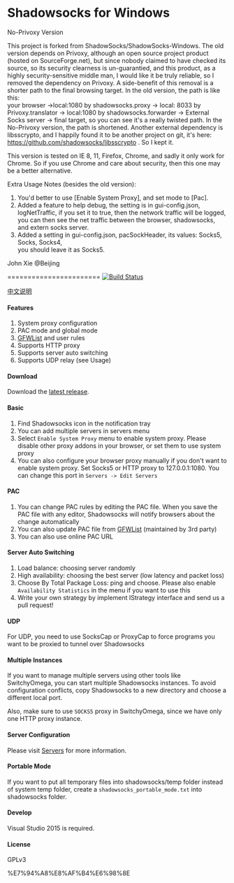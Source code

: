 Shadowsocks for Windows
=======================
No-Privoxy Version

This project is forked from ShadowSocks/ShadowSocks-Windows.
The old version depends on Privoxy, although an open source project product 
(hosted on SourceForge.net), but since nobody claimed to have checked its 
source, so its  security clearness is un-guarantied, and this product, as a 
highly security-sensitive middle man, I would like it be truly reliable, so I 
removed the dependency on Privoxy.  A side-benefit of this removal is a 
shorter path to the final browsing target. In the old version, the path is like this:  
your browser ->local:1080 by shadowsocks.proxy -> local: 8033 by 
Privoxy.translator -> local:1080 by shadowsocks.forwarder -> External Socks 
server -> final target, so you can see it's a really twisted path. In the No-Privoxy 
version, the path is shortened.
Another external dependency is libsscrypto, and I happily found it to be another 
project on git, it's here: https://github.com/shadowsocks/libsscrypto . So I kept it.

This version is tested on IE 8, 11, Firefox, Chrome, and sadly it only work for 
Chrome. So if you use Chrome and care about security, then this one may be a 
better alternative.

Extra Usage Notes (besides the old  version):
1. You'd better to use [Enable System Proxy], and set mode to [Pac].
2. Added a feature to help debug, the setting is in gui-config.json,  logNetTraffic, if you 
set it to true, then the network traffic will be logged, you can then see the net traffic 
between the browser, shadowsocks, and extern socks server.
3. Added a setting in gui-config.json, pacSockHeader, its values: Socks5, Socks, Socks4,  
you should leave it as Socks5.

John Xie @Beijing


=======================
[![Build Status]][Appveyor]

[中文说明]

#### Features

1. System proxy configuration
2. PAC mode and global mode
3. [GFWList] and user rules
4. Supports HTTP proxy
5. Supports server auto switching
6. Supports UDP relay (see Usage)

#### Download

Download the [latest release].

#### Basic

1. Find Shadowsocks icon in the notification tray
2. You can add multiple servers in servers menu
3. Select `Enable System Proxy` menu to enable system proxy. Please disable other
proxy addons in your browser, or set them to use system proxy
4. You can also configure your browser proxy manually if you don't want to enable
system proxy. Set Socks5 or HTTP proxy to 127.0.0.1:1080. You can change this
port in `Servers -> Edit Servers`

#### PAC

1. You can change PAC rules by editing the PAC file. When you save the PAC file
with any editor, Shadowsocks will notify browsers about the change automatically
2. You can also update PAC file from [GFWList] (maintained by 3rd party)
3. You can also use online PAC URL

#### Server Auto Switching

1. Load balance: choosing server randomly
2. High availability: choosing the best server (low latency and packet loss)
3. Choose By Total Package Loss: ping and choose. Please also enable
   `Availability Statistics` in the menu if you want to use this
4. Write your own strategy by implement IStrategy interface and send us a pull request!

#### UDP

For UDP, you need to use SocksCap or ProxyCap to force programs you want
to be proxied to tunnel over Shadowsocks

#### Multiple Instances

If you want to manage multiple servers using other tools like SwitchyOmega,
you can start multiple Shadowsocks instances. To avoid configuration conflicts,
copy Shadowsocks to a new directory and choose a different local port.

Also, make sure to use `SOCKS5` proxy in SwitchyOmega, since we have only
one HTTP proxy instance.

#### Server Configuration

Please visit [Servers] for more information.

#### Portable Mode

If you want to put all temporary files into shadowsocks/temp folder instead of
system temp folder, create a `shadowsocks_portable_mode.txt` into shadowsocks folder.

#### Develop

Visual Studio 2015 is required.

#### License

GPLv3


[Appveyor]:       https://ci.appveyor.com/project/icylogic/shadowsocks-windows-l9mwe
[Build Status]:   https://ci.appveyor.com/api/projects/status/ytllr9yjkbpc2tu2/branch/master
[latest release]: https://github.com/shadowsocks/shadowsocks-csharp/releases
[GFWList]:        https://github.com/gfwlist/gfwlist
[Servers]:        https://github.com/shadowsocks/shadowsocks/wiki/Ports-and-Clients#linux--server-side
[中文说明]:       https://github.com/shadowsocks/shadowsocks-windows/wiki/Shadowsocks-Windows-%E4%BD%BF

%E7%94%A8%E8%AF%B4%E6%98%8E
